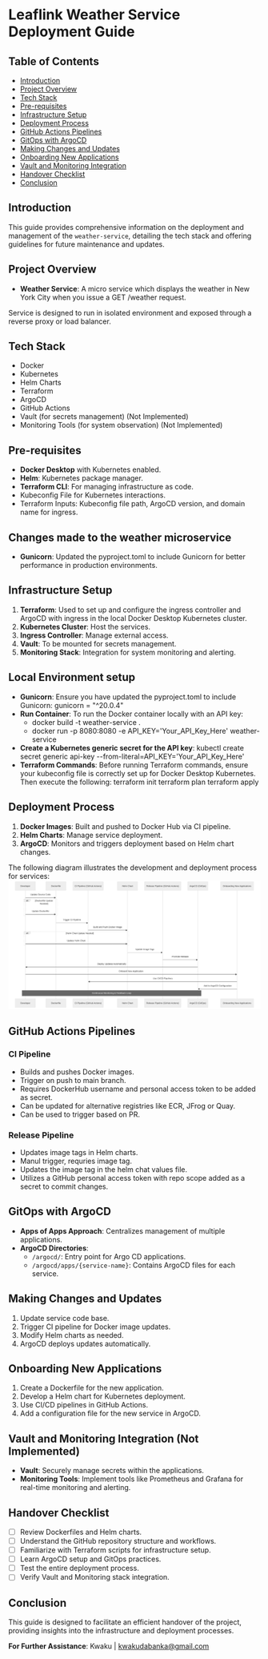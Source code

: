 # Leaflink Weather Service Deployment Guide

## Table of Contents

- [Introduction](#introduction)
- [Project Overview](#project-overview)
- [Tech Stack](#tech-stack)
- [Pre-requisites](#pre-requisites)
- [Infrastructure Setup](#infrastructure-setup)
- [Deployment Process](#deployment-process)
- [GitHub Actions Pipelines](#github-actions-pipelines)
- [GitOps with ArgoCD](#gitops-with-argocd)
- [Making Changes and Updates](#making-changes-and-updates)
- [Onboarding New Applications](#onboarding-new-applications)
- [Vault and Monitoring Integration](#vault-and-monitoring-integration)
- [Handover Checklist](#handover-checklist)
- [Conclusion](#conclusion)

## Introduction

This guide provides comprehensive information on the deployment and management of the `weather-service`, detailing the tech stack and offering guidelines for future maintenance and updates.

## Project Overview

- **Weather Service**: A micro service which displays the weather in New York City when you issue a GET /weather request.

Service is designed to run in isolated environment and exposed through a reverse proxy or load balancer.

## Tech Stack

- Docker
- Kubernetes
- Helm Charts
- Terraform
- ArgoCD
- GitHub Actions
- Vault (for secrets management) (Not Implemented)
- Monitoring Tools (for system observation) (Not Implemented)

## Pre-requisites

- **Docker Desktop** with Kubernetes enabled.
- **Helm**: Kubernetes package manager.
- **Terraform CLI**: For managing infrastructure as code.
- Kubeconfig File for Kubernetes interactions.
- Terraform Inputs: Kubeconfig file path, ArgoCD version, and domain name for ingress.

## Changes made to the weather microservice

- **Gunicorn**: Updated the pyproject.toml to include Gunicorn for better performance in production environments.

## Infrastructure Setup

1. **Terraform**: Used to set up and configure the ingress controller and ArgoCD with ingress in the local Docker Desktop Kubernetes cluster.
2. **Kubernetes Cluster**: Host the services.
3. **Ingress Controller**: Manage external access.
4. **Vault**: To be mounted for secrets management.
5. **Monitoring Stack**: Integration for system monitoring and alerting.


## Local Environment setup

- **Gunicorn**: Ensure you have updated the pyproject.toml to include Gunicorn: gunicorn = "^20.0.4"
- **Run Container**: To run the Docker container locally with an API key:
    - docker build -t weather-service .
    - docker run -p 8080:8080 -e API_KEY='Your_API_Key_Here' weather-service
- **Create a Kubernetes generic secret for the API key**: kubectl create secret generic api-key --from-literal=API_KEY='Your_API_Key_Here'
- **Terraform Commands**: Before running Terraform commands, ensure your kubeconfig file is correctly set up for Docker Desktop Kubernetes. Then execute the following:
    terraform init
    terraform plan
    terraform apply



## Deployment Process

1. **Docker Images**: Built and pushed to Docker Hub via CI pipeline.
2. **Helm Charts**: Manage service deployment.
3. **ArgoCD**: Monitors and triggers deployment based on Helm chart changes.

The following diagram illustrates the development and deployment process for services:
![Deployment Process](./workflow.svg)

## GitHub Actions Pipelines

### CI Pipeline

- Builds and pushes Docker images.
- Trigger on push to main branch. 
- Requires DockerHub username and personal access token to be added as secret.
- Can be updated for alternative registries like ECR, JFrog or Quay.
- Can be used to trigger based on PR.

### Release Pipeline

- Updates image tags in Helm charts.
- Manul trigger, requries image tag.
- Updates the image tag in the helm chat values file. 
- Utilizes a GitHub personal access token with repo scope added as a secret to commit changes.

## GitOps with ArgoCD

- **Apps of Apps Approach**: Centralizes management of multiple applications.
- **ArgoCD Directories**:
  - `/argocd/`: Entry point for Argo CD applications.
  - `/argocd/apps/{service-name}`: Contains ArgoCD files for each service.

## Making Changes and Updates

1. Update service code base.
2. Trigger CI pipeline for Docker image updates.
3. Modify Helm charts as needed.
4. ArgoCD deploys updates automatically.

## Onboarding New Applications

1. Create a Dockerfile for the new application.
2. Develop a Helm chart for Kubernetes deployment.
3. Use CI/CD pipelines in GitHub Actions.
4. Add a configuration file for the new service in ArgoCD.

## Vault and Monitoring Integration (Not Implemented)

- **Vault**: Securely manage secrets within the applications.
- **Monitoring Tools**: Implement tools like Prometheus and Grafana for real-time monitoring and alerting.

## Handover Checklist

- [ ] Review Dockerfiles and Helm charts.
- [ ] Understand the GitHub repository structure and workflows.
- [ ] Familiarize with Terraform scripts for infrastructure setup.
- [ ] Learn ArgoCD setup and GitOps practices.
- [ ] Test the entire deployment process.
- [ ] Verify Vault and Monitoring stack integration.

## Conclusion

This guide is designed to facilitate an efficient handover of the project, providing insights into the infrastructure and deployment processes.

**For Further Assistance**: Kwaku | kwakudabanka@gmail.com